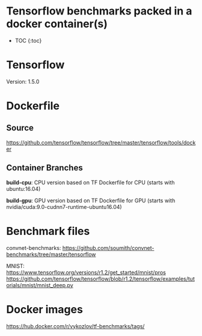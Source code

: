 Tensorflow benchmarks packed in a docker container(s)
====

- TOC
{:toc}

# Tensorflow
Version: 1.5.0

# Dockerfile
## Source
https://github.com/tensorflow/tensorflow/tree/master/tensorflow/tools/docker

## Container Branches
**build-cpu**: CPU version based on TF Dockerfile for CPU (starts with ubuntu:16.04)

**build-gpu**: GPU version based on TF Dockerfile for GPU (starts with nvidia/cuda:9.0-cudnn7-runtime-ubuntu16.04)

# Benchmark files
convnet-benchmarks: https://github.com/soumith/convnet-benchmarks/tree/master/tensorflow

MNIST: <br>
https://www.tensorflow.org/versions/r1.2/get_started/mnist/pros<br>
https://github.com/tensorflow/tensorflow/blob/r1.2/tensorflow/examples/tutorials/mnist/mnist_deep.py

# Docker images
https://hub.docker.com/r/vykozlov/tf-benchmarks/tags/
